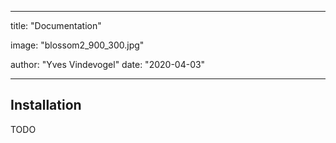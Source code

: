 ---

title: "Documentation"

image: "blossom2_900_300.jpg"

author: "Yves Vindevogel"
date: "2020-04-03"

----------

## Installation

TODO 